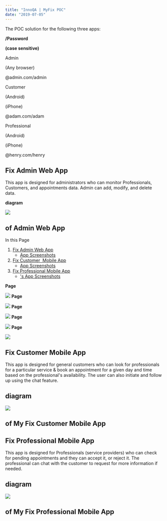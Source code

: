 ```yaml
---
title: "InnoQA | MyFix POC"
date: "2019-07-05"
---
```


The POC solution for the following three apps:

**/Password**

**(case sensitive)**

Admin 

[](http://pk3sg9gjkbf9.cloud.wavemakeronline.com/Myfix_admin/)(Any browser)

@admin.com/admin

Customer

[](https://drive.google.com/open?id=1GflUobX69ybnrUhnnEesFQHOXHdGMFk5)(Android)

(iPhone)

@adam.com/adam

Professional

[](https://drive.google.com/file/d/1vgdvlPBMTKLZ4IG4h9uh34DMYjk7F_id/view?usp=sharing)(Android)

(iPhone)

@henry.com/henry

## Fix Admin Web App

This app is designed for administrators who can monitor Professionals, Customers, and appointments data. Admin can add, modify, and delete data.

**diagram**

[![](https://www.wavemaker.com../assets/FlowDiagram-Web-e1562335385816.png)](https://www.wavemaker.com../assets/FlowDiagram-Web-e1562335385816.png)

## of Admin Web App

In this Page

1. [Fix Admin Web App](#admin-app)
    - [App Screenshots](#admin-app-pages)
2. [Fix Customer  Mobile App](#customer-app)
    - [App Screenshots](#customer-app-pages)
3. [Fix Professional Mobile App](#professional-app)
    - ['s App Screenshots](#professional-app-pages)

**Page**

[![](https://www.wavemaker.com../assets/Login-Page-show-case-app.png)](https://www.wavemaker.com../assets/Login-Page-show-case-app.png) **Page**

[![](https://www.wavemaker.com../assets/Dashboard-Page.png)](https://www.wavemaker.com../assets/Dashboard-Page.png) **Page**

[![](https://www.wavemaker.com../assets/Professionals-Page.png)](https://www.wavemaker.com../assets/Professionals-Page.png) **Page**

[![](https://www.wavemaker.com../assets/Customers-Page.png)](https://www.wavemaker.com../assets/Customers-Page.png) **Page**

[![](https://www.wavemaker.com../assets/Appointments-Page.png)](https://www.wavemaker.com../assets/Appointments-Page.png)

## Fix Customer Mobile App

This app is designed for general customers who can look for professionals for a particular service & book an appointment for a given day and time based on the professional's availability. The user can also initiate and follow up using the chat feature.

## diagram

[![](https://www.wavemaker.com../assets/Mobile-App.png)](https://www.wavemaker.com../assets/Mobile-App.png)

## of My Fix Customer Mobile App

## Fix Professional Mobile App

This app is designed for Professionals (service providers) who can check for pending appointments and they can accept it, or reject it. The professional can chat with the customer to request for more information if needed.

## diagram

[![](https://www.wavemaker.com../assets/Professional-Fix_FlowDiagram.png)](https://www.wavemaker.com../assets/Professional-Fix_FlowDiagram.png)

## of My Fix Professional Mobile App
